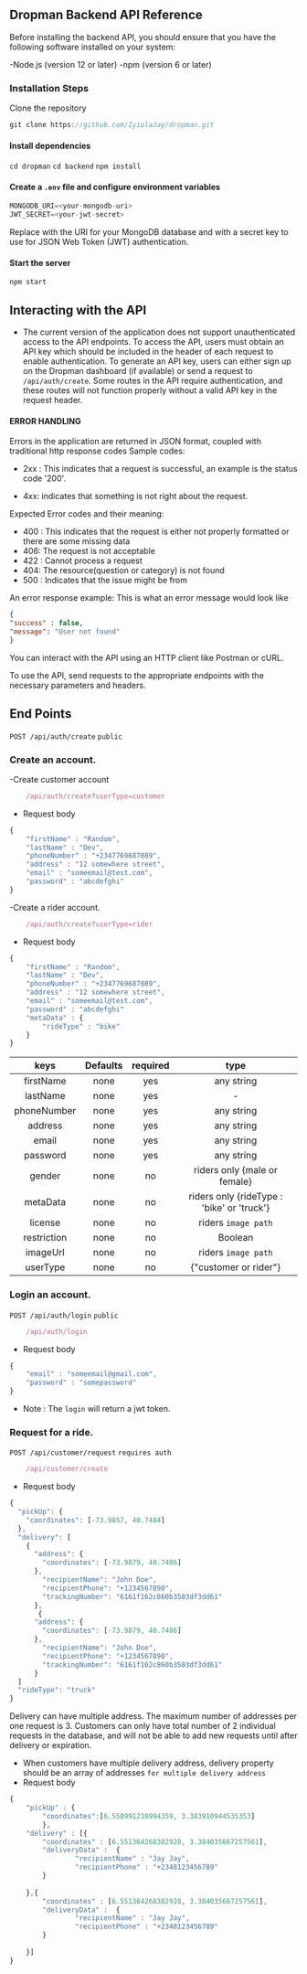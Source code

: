 ## Dropman Backend API Reference 

Before installing the backend API, you should ensure that you have the following software installed on your system:

-Node.js (version 12 or later)
-npm (version 6 or later)

### Installation Steps
Clone the repository
```js
git clone https://github.com/IyiolaJay/dropman.git
```
#### Install dependencies
`cd dropman`
`cd backend`
`npm install`

#### Create a `.env` file and configure environment variables
```js
MONGODB_URI=<your-mongodb-uri>
JWT_SECRET=<your-jwt-secret>
```
Replace <your-mongodb-uri> with the URI for your MongoDB database and <your-jwt-secret> with a secret key to use for JSON Web Token (JWT) authentication.

#### Start the server
`npm start`

## Interacting with the API
- The current version of the application does not support unauthenticated access to the API endpoints. To access the API, users must obtain an API key which should be included in the header of each request to enable authentication. To generate an API key, users can either sign up on the Dropman dashboard (if available) or send a request to `/api/auth/create`. Some routes in the API require authentication, and these routes will not function properly without a valid API key in the request header.

#### ERROR HANDLING

Errors in the application are returned in JSON format, coupled with traditional http response codes
Sample codes:
+ 2xx : This indicates that a request is successful, an example is the status code '200'.

+ 4xx: indicates that something is not right about the request.

Expected Error codes and their meaning:

- 400 : This indicates that the request is either not properly formatted or there are some missing data
- 406: The request is not acceptable
- 422 : Cannot process a request
- 404: The resource(question or category) is not found
- 500 : Indicates that the issue might be from

An error response example:
This is what an error message would look like

```json
{
"success" : false,
"message": "User not found"
}
```

You can interact with the API using an HTTP client like Postman or cURL.

To use the API, send requests to the appropriate endpoints with the necessary parameters and headers.

## End Points

`POST /api/auth/create`  `public`

### Create an account.
-Create customer account
```js
    /api/auth/create?userType=customer
```
- Request body
```js
{
    "firstName" : "Random",
    "lastName" : "Dev",
    "phoneNumber" : "+2347769687089",
    "address" : "12 somewhere street",
    "email" : "someemail@test.com",
    "password" : "abcdefghi"
}
```

-Create a rider account.
```js
    /api/auth/create?userType=rider
```
- Request body
```js
{
    "firstName" : "Random",
    "lastName" : "Dev",
    "phoneNumber" : "+2347769687089",
    "address" : "12 somewhere street",
    "email" : "someemail@test.com",
    "password" : "abcdefghi"
    "metaData" : {
        "rideType" : "bike"
    }
}
```

| **keys** | **Defaults** | **required** | **type** |
| :------: | :----------: | :----------: | :-----------: |
| firstName | none | yes | any string |
| lastName | none | yes | - | any string |
| phoneNumber | none | yes | any string |
| address | none | yes | any string |
| email | none | yes | any string |
| password | none | yes | any string |
| gender | none  | no | riders only {male or female} |
| metaData | none | no | riders only {rideType : 'bike' or 'truck'} |
| license | none | no | riders `image path` |
| restriction | none | no | Boolean |
| imageUrl | none | no | riders `image path` |
| userType | none | no | {"customer or rider"} |


### Login an account.
`POST /api/auth/login`  `public`

```js
    /api/auth/login
```
- Request body
```js
{
    "email" : "someemail@gmail.com",
    "password" : "somepassword"
}
```

- Note : The `login` will return a jwt token.

### Request for a ride.
`POST /api/customer/request` `requires auth`

```js
    /api/customer/create
```

- Request body
```js
{
  "pickUp": {
    "coordinates": [-73.9857, 40.7484]
  },
  "delivery": [
    {
      "address": {
        "coordinates": [-73.9879, 40.7486]
      },
        "recipientName": "John Doe",
        "recipientPhone": "+1234567890",
        "trackingNumber": "6161f162c860b3503df3dd61"
      },
       {
      "address": {
        "coordinates": [-73.9879, 40.7486]
      },
        "recipientName": "John Doe",
        "recipientPhone": "+1234567890",
        "trackingNumber": "6161f162c860b3503df3dd61"
      }
  ]
  "rideType": "truck"
}
```
 Delivery can have multiple address. The maximum number of addresses per one request is 3. Customers can only have total number of 2 individual requests in the database, and will not be able to add new requests until after delivery or expiration. 

- When customers have multiple delivery address, delivery property should be an array of addresses
`for multiple delivery address`
- Request body
```js
{
    "pickUp" : {
        "coordinates":[6.550991210994359, 3.383910944535353]
        },
    "delivery" : [{
        "coordinates" : [6.551364268302928, 3.384035667257561],
        "deliveryData" :  {
                "recipientName" : "Jay Jay",
                "recipientPhone" : "+2348123456789"
        }
    
    },{
        "coordinates" : [6.551364268302928, 3.384035667257561],
        "deliveryData" :  {
                "recipientName" : "Jay Jay",
                "recipientPhone" : "+2348123456789"
        }
    
    }]
}
```